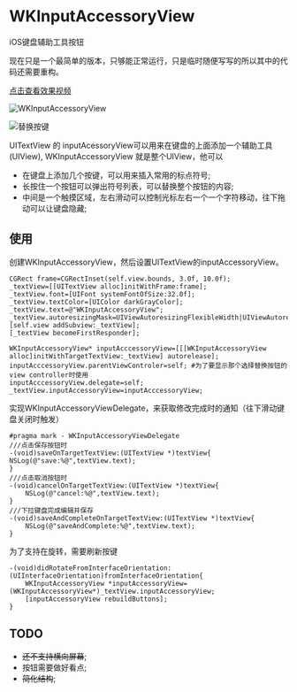 # WKInputAccessoryView

iOS键盘辅助工具按钮

现在只是一个最简单的版本，只够能正常运行，只是临时随便写写的所以其中的代码还需要重构。

[点击查看效果视频](http://v.youku.com/v_show/id_XNzAzNDg1NzAw.html)

![WKInputAccessoryView](http://farm8.staticflickr.com/7309/12628599893_785fefcf94_o.png)

![替换按键](http://farm3.staticflickr.com/2882/12628558845_2d4e025c65_o.png)

UITextView 的 inputAcessoryView可以用来在键盘的上面添加一个辅助工具(UIView), WKInputAccessoryView 就是整个UIView，他可以

* 在键盘上添加几个按键，可以用来插入常用的标点符号;
* 长按住一个按钮可以弹出符号列表，可以替换整个按钮的内容;
* 中间是一个触摸区域，左右滑动可以控制光标左右一个一个字符移动，往下拖动可以让键盘隐藏;

## 使用
创建WKInputAccessoryView，然后设置UITextView的inputAccessoryView。

    CGRect frame=CGRectInset(self.view.bounds, 3.0f, 10.0f);
    _textView=[[UITextView alloc]initWithFrame:frame];
    _textView.font=[UIFont systemFontOfSize:32.0f];
    _textView.textColor=[UIColor darkGrayColor];
    _textView.text=@"WKInputAccessoryView";
    _textView.autoresizingMask=UIViewAutoresizingFlexibleWidth|UIViewAutoresizingFlexibleHeight;
    [self.view addSubview:_textView];
    [_textView becomeFirstResponder];
    
    WKInputAccessoryView* inputAcccessoryView=[[[WKInputAccessoryView alloc]initWithTargetTextView:_textView] autorelease];
    inputAcccessoryView.parentViewControler=self; #为了要显示那个选择替换按钮的view controller时使用
    inputAcccessoryView.delegate=self;
    _textView.inputAccessoryView=inputAcccessoryView;

实现WKInputAccessoryViewDelegate，来获取修改完成时的通知（往下滑动键盘关闭时触发）

	#pragma mark - WKInputAccessoryViewDelegate
	///点击保存按钮时
	-(void)saveOnTargetTextView:(UITextView *)textView{
    NSLog(@"save:%@",textView.text);
	}
	///点击取消按钮时
	-(void)cancelOnTargetTextView:(UITextView *)textView{
	    NSLog(@"cancel:%@",textView.text);
	}
	///下拉键盘完成编辑并保存
	-(void)saveAndCompleteOnTargetTextView:(UITextView *)textView{
	    NSLog(@"saveAndComplete:%@",textView.text);
	}

为了支持在旋转，需要刷新按键

	-(void)didRotateFromInterfaceOrientation:(UIInterfaceOrientation)fromInterfaceOrientation{
	    WKInputAccessoryView *inputAccessoryView=(WKInputAccessoryView*)_textView.inputAccessoryView;
	    [inputAccessoryView rebuildButtons];
	}


## TODO
* <s>还不支持横向屏幕</s>;
* 按钮需要做好看点;
* <s>简化结构</s>;
